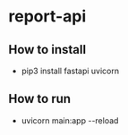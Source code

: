 # report-api
## How to install
  * pip3 install  fastapi uvicorn
## How to run
  * uvicorn main:app --reload